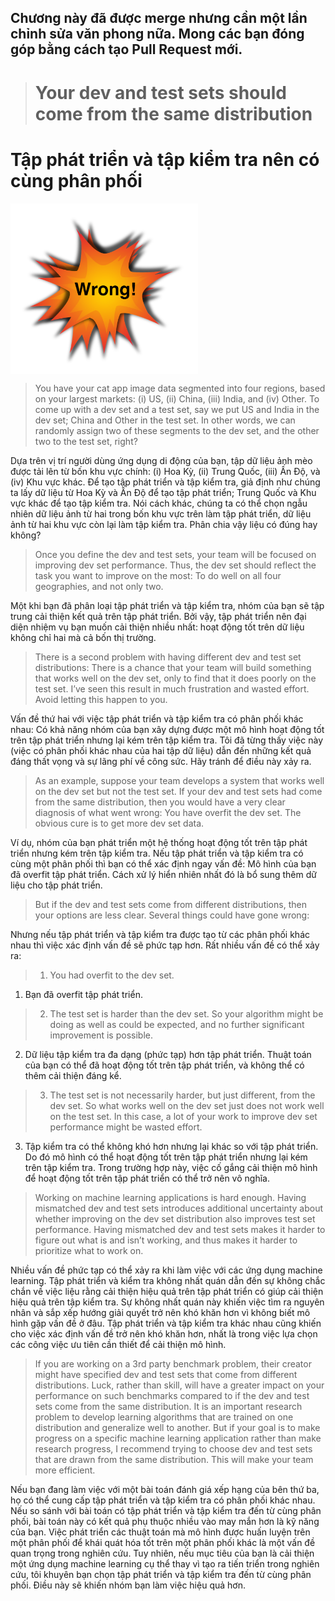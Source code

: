 **Chương này đã được merge nhưng cần một lần chỉnh sửa văn phong nữa. Mong các bạn đóng góp bằng cách tạo Pull Request mới.**
-----------

> # Your dev and test sets should come from the same distribution

# Tập phát triển và tập kiểm tra nên có cùng phân phối

<img src="../imgs/C06_01.png" width=300 align=center>

> You have your cat app image data segmented into four regions, based on your largest markets: (i) US, (ii) China, (iii) India, and (iv) Other. To come up with a dev set and a test set, say we put US and India in the dev set; China and Other in the test set. In other words, we can randomly assign two of these segments to the dev set, and the other two to the test set, right?

Dựa trên vị trí người dùng ứng dụng di động của bạn, tập dữ liệu ảnh mèo được tải lên từ bốn khu vực chính: (i) Hoa Kỳ, (ii) Trung Quốc, (iii) Ấn Độ, và (iv) Khu vực khác. Để tạo tập phát triển và tập kiểm tra, giả định như chúng ta lấy dữ liệu từ Hoa Kỳ và Ấn Độ để tạo tập phát triển; Trung Quốc và Khu vực khác để tạo tập kiểm tra. Nói cách khác, chúng ta có thể chọn ngẫu nhiên dữ liệu ảnh từ hai trong bốn khu vực trên làm tập phát triển, dữ liệu ảnh từ hai khu vực còn lại làm tập kiểm tra. Phân chia vậy liệu có đúng hay không?

> Once you define the dev and test sets, your team will be focused on improving dev set performance. Thus, the dev set should reflect the task you want to improve on the most: To do well on all four geographies, and not only two.

Một khi bạn đã phân loại tập phát triển và tập kiểm tra, nhóm của bạn sẽ tập trung cải thiện kết quả trên tập phát triển. Bởi vậy, tập phát triển nên đại diện nhiệm vụ bạn muốn cải thiện nhiều nhất: hoạt động tốt trên dữ liệu không chỉ hai mà cả bốn thị trường.

> There is a second problem with having different dev and test set distributions: There is a chance that your team will build something that works well on the dev set, only to find that it does poorly on the test set. I’ve seen this result in much frustration and wasted effort. Avoid letting this happen to you.

Vấn đề thứ hai với việc tập phát triển và tập kiểm tra có phân phối khác nhau: Có khả năng nhóm của bạn xây dựng được một mô hình hoạt động tốt trên tập phát triển nhưng lại kém trên tập kiểm tra. Tôi đã từng thấy việc này (việc có phân phối khác nhau của hai tập dữ liệu) dẫn đến những kết quả đáng thất vọng và sự lãng phí về công sức. Hãy tránh để điều này xảy ra.

> As an example, suppose your team develops a system that works well on the dev set but not the test set. If your dev and test sets had come from the same distribution, then you would have a very clear diagnosis of what went wrong: You have overfit the dev set. The obvious cure is to get more dev set data.

Ví dụ, nhóm của bạn phát triển một hệ thống hoạt động tốt trên tập phát triển nhưng kém trên tập kiểm tra. Nếu tập phát triển và tập kiểm tra có cùng một phân phối thì bạn có thể xác định ngay vấn đề: Mô hình của bạn đã overfit tập phát triển. Cách xử lý hiển nhiên nhất đó là bổ sung thêm dữ liệu cho tập phát triển.

> But if the dev and test sets come from different distributions, then your options are less clear. Several things could have gone wrong:

Nhưng nếu tập phát triển và tập kiểm tra được tạo từ các phân phối khác nhau thì việc xác định vấn đề sẽ phức tạp hơn. Rất nhiều vấn đề có thể xảy ra:   

> 1. You had overfit to the dev set.

1. Bạn đã overfit tập phát triển.

> 2. The test set is harder than the dev set. So your algorithm might be doing as well as could be expected, and no further significant improvement is possible.

2. Dữ liệu tập kiểm tra đa dạng (phức tạp) hơn tập phát triển. Thuật toán của bạn có thể đã hoạt động tốt trên tập phát triển, và không thể có thêm cải thiện đáng kể.

> 3. The test set is not necessarily harder, but just different, from the dev set. So what works well on the dev set just does not work well on the test set. In this case, a lot of your work to improve dev set performance might be wasted effort.

3. Tập kiểm tra có thể không khó hơn nhưng lại khác so với tập phát triển. Do đó mô hình có thể hoạt động tốt trên tập phát triển nhưng lại kém trên tập kiểm tra. Trong trường hợp này, việc cố gắng cải thiện mô hình để hoạt động tốt trên tập phát triển có thể trở nên vô nghĩa.

> Working on machine learning applications is hard enough. Having mismatched dev and test sets introduces additional uncertainty about whether improving on the dev set distribution also improves test set performance. Having mismatched dev and test sets makes it harder to figure out what is and isn’t working, and thus makes it harder to prioritize what to work on.

Nhiều vấn đề phức tạp có thể xảy ra khi làm việc với các ứng dụng machine learning. Tập phát triển và kiểm tra không nhất quán dẫn đến sự không chắc chắn về việc liệu rằng cải thiện hiệu quả trên tập phát triển có giúp cải thiện hiệu quả trên tập kiểm tra. Sự không nhất quán này khiến việc tìm ra nguyên nhân và sắp xếp hướng giải quyết trở nên khó khăn hơn vì không biết mô hình gặp vấn đề ở đâu. Tập phát triển và tập kiểm tra khác nhau cũng khiến cho việc xác định vấn đề trở nên khó khăn hơn, nhất là trong việc lựa chọn các công việc ưu tiên cần thiết để cải thiện mô hình.

> If you are working on a 3rd party benchmark problem, their creator might have specified dev and test sets that come from different distributions. Luck, rather than skill, will have a greater impact on your performance on such benchmarks compared to if the dev and test sets come from the same distribution. It is an important research problem to develop learning algorithms that are trained on one distribution and generalize well to another. But if your goal is to make progress on a specific machine learning application rather than make research progress, I recommend trying to choose dev and test sets that are drawn from the same distribution. This will make your team more efficient.

Nếu bạn đang làm việc với một bài toán đánh giá xếp hạng của bên thứ ba, họ có thể cung cấp tập phát triển và tập kiểm tra có phân phối khác nhau. Nếu so sánh với bài toán có tập phát triển và tập kiểm tra đến từ cùng phân phối, bài toán này có kết quả phụ thuộc nhiều vào may mắn hơn là kỹ năng của bạn. Việc phát triển các thuật toán mà mô hình được huấn luyện trên một phân phối để khái quát hóa tốt trên một phân phối khác là một vấn đề quan trọng trong nghiên cứu. Tuy nhiên, nếu mục tiêu của bạn là cải thiện một ứng dụng machine learning cụ thể thay vì tạo ra tiến triển trong nghiên cứu, tôi khuyên bạn chọn tập phát triển và tập kiểm tra đến từ cùng phân phối. Điều này sẽ khiến nhóm bạn làm việc hiệu quả hơn.
